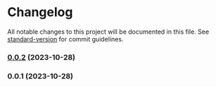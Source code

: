 # Changelog

All notable changes to this project will be documented in this file. See [standard-version](https://github.com/conventional-changelog/standard-version) for commit guidelines.

### [0.0.2](https://github.com/EastSun5566/github-nyan-cat-star-userscript/compare/v0.0.1...v0.0.2) (2023-10-28)

### 0.0.1 (2023-10-28)
